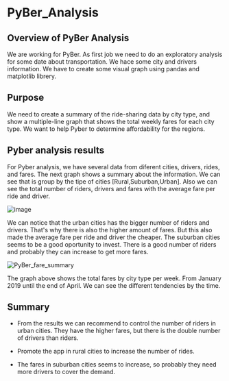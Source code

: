 # PyBer_Analysis

## Overview of PyBer Analysis

We are working for PyBer. As first job we need to do an exploratory analysis for some date about transportation. We hace some city and drivers information. We have to create some visual graph using pandas and matplotlib librery. 

## Purpose

We need to create a summary of the ride-sharing data by city type, and show a multiple-line graph that shows the total weekly fares for each city type. We want to help Pyber to determine affordability for the regions.

## Pyber analysis results

For Pyber analysis, we have several data from diferent cities, drivers, rides, and fares. The next graph shows a summary about the information. We can see that is group by the tipe of cities [Rural,Suburban,Urban]. Also we can see the total number of riders, drivers and fares with the average fare per ride and driver.

![image](https://user-images.githubusercontent.com/88845919/137825972-f703d481-8d7d-4832-bd6a-14fa7939b54d.png)

We can notice that the urban cities has the bigger number of riders and drivers. That's why there is also the higher amount of fares. But this also made the average fare per ride and  driver the cheaper. The suburban cities seems to be a good oportunity to invest. There is a good number of riders and probably they can increase to get more fares.

![PyBer_fare_summary](https://user-images.githubusercontent.com/88845919/137827242-2567bb9c-f14d-439e-b992-4765bb0d2b18.png)

The graph above shows the total fares by city type per week. From January 2019 until the end of April. We can see the different tendencies by the time.

## Summary

- From the results we can recommend to control the number of riders in urban cities. They have the higher fares, but there is the double number of drivers than riders.

- Promote the app in rural cities to increase the number of rides.

- The fares in suburban cities seems to increase, so probably they need more drivers to cover the demand.
